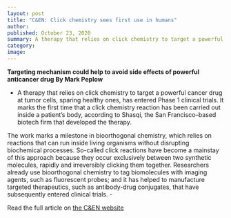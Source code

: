 ```yaml
---
layout: post
title: "C&EN: Click chemistry sees first use in humans"
author:
published: October 23, 2020
summary: A therapy that relies on click chemistry to target a powerful cancer drug at tumor cells, sparing healthy ones, has entered Phase 1 clinical trials. It marks the first time that a click chemistry reaction has been carried out inside a patient’s body, according to Shasqi, the San Francisco–based biotech firm that developed the therapy.
category:
image:
---
```


**Targeting mechanism could help to avoid side effects of powerful anticancer drug
By Mark Peplow**

- A therapy that relies on click chemistry to target a powerful cancer drug at tumor cells, sparing healthy ones, has entered Phase 1 clinical trials. It marks the first time that a click chemistry reaction has been carried out inside a patient’s body, according to Shasqi, the San Francisco–based biotech firm that developed the therapy.

The work marks a milestone in bioorthogonal chemistry, which relies on reactions that can run inside living organisms without disrupting biochemical processes. So-called click reactions have become a mainstay of this approach because they occur exclusively between two synthetic molecules, rapidly and irreversibly clicking them together. Researchers already use bioorthogonal chemistry to tag biomolecules with imaging agents, such as fluorescent probes; and it has helped to manufacture targeted therapeutics, such as antibody-drug conjugates, that have subsequently entered clinical trials. -

Read the full article on [the C&EN website](https://cen.acs.org/pharmaceuticals/Click-chemistry-sees-first-use/98/web/2020/10)
